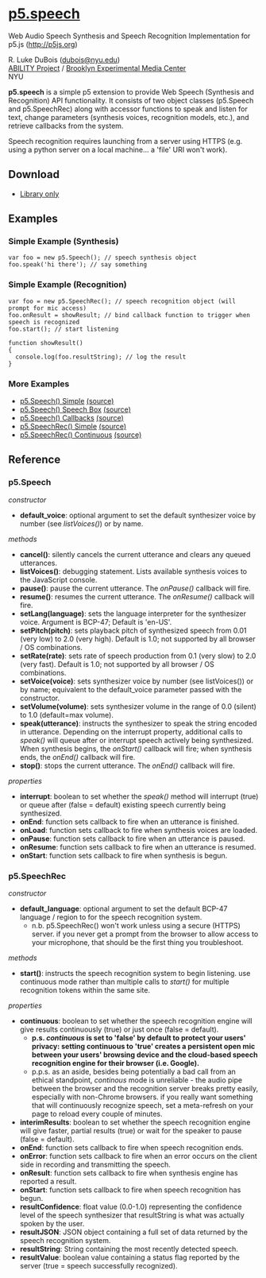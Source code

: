 # [p5.speech](https://idmnyu.github.io/p5.js-speech/)
Web Audio Speech Synthesis and Speech Recognition Implementation for p5.js (http://p5js.org)

R. Luke DuBois (dubois@nyu.edu)   
[ABILITY Project](http://ability.nyu.edu) / [Brooklyn Experimental Media Center](http://bxmc.poly.edu)   
NYU

**p5.speech** is a simple p5 extension to provide Web Speech (Synthesis and Recognition) API functionality.  It consists of two object classes (p5.Speech and p5.SpeechRec) along with accessor functions to speak and listen for text, change parameters (synthesis voices, recognition models, etc.), and retrieve callbacks from the system.

Speech recognition requires launching from a server using HTTPS (e.g. using a python server on a local machine... a 'file' URI won't work).

## Download
* [Library only](https://raw.githubusercontent.com/IDMNYU/p5.js-speech/master/lib/p5.speech.js)

## Examples

### Simple Example (Synthesis)
```
var foo = new p5.Speech(); // speech synthesis object
foo.speak('hi there'); // say something
```
### Simple Example (Recognition)
```
var foo = new p5.SpeechRec(); // speech recognition object (will prompt for mic access)
foo.onResult = showResult; // bind callback function to trigger when speech is recognized
foo.start(); // start listening

function showResult()
{
  console.log(foo.resultString); // log the result
}
```
### More Examples

* [p5.Speech() Simple](https://idmnyu.github.io/p5.js-speech/examples/01simple.html) [(source)](https://github.com/IDMNYU/p5.js-speech/blob/master/examples/01simple.html)
* [p5.Speech() Speech Box](https://idmnyu.github.io/p5.js-speech/examples/02speechbox.html) [(source)](https://github.com/IDMNYU/p5.js-speech/blob/master/examples/01speechbox.html)
* [p5.Speech() Callbacks](https://idmnyu.github.io/p5.js-speech/examples/03callbacks.html) [(source)](https://github.com/IDMNYU/p5.js-speech/blob/master/examples/03callbacks.html)
* [p5.SpeechRec() Simple](https://idmnyu.github.io/p5.js-speech/examples/04simplerecognition.html) [(source)](https://github.com/IDMNYU/p5.js-speech/blob/master/examples/04simplerecognition.html)
* [p5.SpeechRec() Continuous](https://idmnyu.github.io/p5.js-speech/examples/05continuousrecognition.html) [(source)](https://github.com/IDMNYU/p5.js-speech/blob/master/examples/05continuousrecognition.html)

## Reference

### p5.Speech

*constructor*
* **default_voice**: optional argument to set the default synthesizer voice by number (see *listVoices()*) or by name.

*methods*
* **cancel()**: silently cancels the current utterance and clears any queued utterances.
* **listVoices()**: debugging statement. Lists available synthesis voices to the JavaScript console.
* **pause()**: pause the current utterance. The *onPause()* callback will fire.
* **resume()**: resumes the current utterance. The *onResume()* callback will fire.
* **setLang(language)**: sets the language interpreter for the synthesizer voice. Argument is BCP-47; Default is 'en-US'.
* **setPitch(pitch)**: sets playback pitch of synthesized speech from 0.01 (very low) to 2.0 (very high). Default is 1.0; not supported by all browser / OS combinations.
* **setRate(rate)**: sets rate of speech production from 0.1 (very slow) to 2.0 (very fast). Default is 1.0; not supported by all browser / OS combinations.
* **setVoice(voice)**: sets synthesizer voice by number (see listVoices()) or by name; equivalent to the default_voice parameter passed with the constructor.
* **setVolume(volume)**: sets synthesizer volume in the range of 0.0 (silent) to 1.0 (default=max volume).
* **speak(utterance)**: instructs the synthesizer to speak the string encoded in utterance. Depending on the interrupt property, additional calls to *speak()* will queue after or interrupt speech actively being synthesized. When synthesis begins, the *onStart()* callback will fire; when synthesis ends, the *onEnd()* callback will fire.
* **stop()**: stops the current utterance. The *onEnd()* callback will fire.

*properties*
* **interrupt**: boolean to set whether the *speak()* method will interrupt (true) or queue after (false = default) existing speech currently being synthesized.
* **onEnd**: function sets callback to fire when an utterance is finished.
* **onLoad**: function sets callback to fire when synthesis voices are loaded.
* **onPause**: function sets callback to fire when an utterance is paused.
* **onResume**: function sets callback to fire when an utterance is resumed.
* **onStart**: function sets callback to fire when synthesis is begun.

### p5.SpeechRec

*constructor*
* **default_language**: optional argument to set the default BCP-47 language / region to for the speech recognition system.
  * n.b. p5.SpeechRec() won't work unless using a secure (HTTPS) server. if you never get a prompt from the browser to allow access to your microphone, that should be the first thing you troubleshoot.

*methods*
* **start()**: instructs the speech recognition system to begin listening. use continuous mode rather than multiple calls to *start()* for multiple recognition tokens within the same site.

*properties*
* **continuous**: boolean to set whether the speech recognition engine will give results continuously (true) or just once (false = default). 
  * **p.s. *continuous* is set to 'false' by default to protect your users' privacy: setting continuous to 'true' creates a persistent open mic between your users' browsing device and the cloud-based speech recognition engine for their browser (i.e. Google).**
  * p.p.s. as an aside, besides being potentially a bad call from an ethical standpoint, *continous* mode is unreliable - the audio pipe between the browser and the recognition server breaks pretty easily, especially with non-Chrome browsers. if you really want something that will continuously recognize speech, set a meta-refresh on your page to reload every couple of minutes.
* **interimResults**: boolean to set whether the speech recognition engine will give faster, partial results (true) or wait for the speaker to pause (false = default).
* **onEnd**: function sets callback to fire when speech recognition ends.
* **onError**: function sets callback to fire when an error occurs on the client side in recording and transmitting the speech.
* **onResult**: function sets callback to fire when synthesis engine has reported a result.
* **onStart**: function sets callback to fire when speech recognition has begun.
* **resultConfidence**: float value (0.0-1.0) representing the confidence level of the speech synthesizer that resultString is what was actually spoken by the user.
* **resultJSON**: JSON object containing a full set of data returned by the speech recognition system.
* **resultString**: String containing the most recently detected speech.
* **resultValue**: boolean value containing a status flag reported by the server (true = speech successfully recognized).

